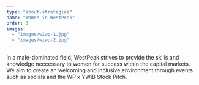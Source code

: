 ```yaml
---
type: "about-strategies"
name: "Women in WestPeak"
order: 3
images:
  - "images/wiwp-1.jpg"
  - "images/wiwp-2.jpg"
---
```


In a male-dominated field, WestPeak strives to provide the skills and knowledge neccessary to women for success within the capital markets.
We aim to create an welcoming and inclusive environment through events such as socials and the WP x YWiB Stock Pitch.
